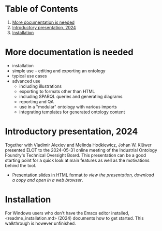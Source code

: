 
# Table of Contents

1.  [More documentation is needed](#org575cf73)
2.  [Introductory presentation, 2024](#orgaf0a6c3)
3.  [Installation](#org8b6ca96)



<a id="org575cf73"></a>

# More documentation is needed

-   installation
-   simple use &#x2013; editing and exporting an ontology
-   typical use cases
-   advanced use
    -   including illustrations
    -   exporting to formats other than HTML
    -   including SPARQL queries and generating diagrams
    -   reporting and QA
    -   use in a "modular" ontology with various imports
    -   integrating templates for generated ontology content


<a id="orgaf0a6c3"></a>

# Introductory presentation, 2024

Together with Vladimir Alexiev and Melinda Hodkiewicz, Johan W. Klüwer presented ELOT to the 2024-05-31 online meeting of the Industrial Ontology Foundry's Technical Oversight Board.
This presentation can be a good starting point for a quick look at main features as well as the motivations behind the tool.

-   [Presentation slides in HTML format](20240525T181908--elot-presented-to-iof-tob__elot_emacs_iof.html) *to view the presentation, download a copy and open in a web browser*.


<a id="org8b6ca96"></a>

# Installation

For Windows users who don't have the Emacs editor installed, <readme_installation.md> (2024) documents how to get started. This walkthrough is however unfinished.

